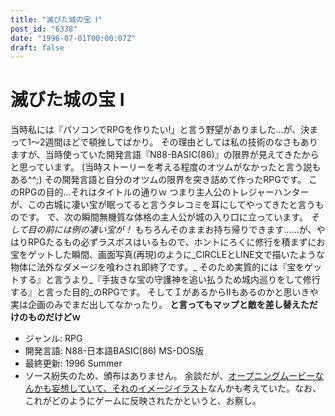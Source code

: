 ```yaml
---
title: "滅びた城の宝 Ⅰ"
post_id: "6338"
date: "1996-07-01T00:00:07Z"
draft: false
---
```


# 滅びた城の宝 Ⅰ

当時私には『パソコンでRPGを作りたい!」と言う野望がありました…が、決まって1～2週間ほどで頓挫してばかり。 その理由としては私の技術のなさもありますが、当時使っていた開発言語『N88-BASIC(86)』の限界が見えてきたからと思っています。 (当時ストーリーを考える程度のオツムがなかったと言う説もある^^;) その開発言語と自分のオツムの限界を突き詰めて作ったRPGです。  このRPGの目的…それはタイトルの通りｗ つまり主人公のトレジャーハンターが、この古城に凄い宝が眠ってると言うタレコミを耳にしてやってきたと言うものです。 で、次の瞬間無機質な体格の主人公が城の入り口に立っています。 _そして目の前には例の凄い宝が！_ もちろんそのままお持ち帰りできます……が、やはりRPGたるもの必ずラスボスはいるもので、ホントにろくに修行を積まずにお宝をゲットした瞬間、画面写真(再現)のように_CIRCLEとLINE文で描いたような物体に法外なダメージを喰わされ即終了です。_ そのため実質的には『宝をゲットする』と言うより_『手抜きな宝の守護神を追い払うため城内巡りをして修行する』と言った目的_のRPGです。 そしてＩがあるからIIもあるのかと思いきや実は企画のみでまだ出してなかったり。 **と言ってもマップと敵を差し替えただけのものだけどｗ**

  * ジャンル: RPG
  * 開発言語: N88-日本語BASIC(86) MS-DOS版
  * 最終更新: 1996 Summer
  * ソース紛失のため、頒布はありません。
余談だが、[オープニングムービーなんかも妄想していて、それのイメージイラスト](/6449)なんかも考えていた。なお、これがどのようにゲームに反映されたかというと、お察し。

